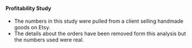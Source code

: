 #### Profitability Study
- The numbers in this study were pulled from a client selling handmade goods on Etsy.
- The details about the orders have been removed form this analysis but the numbers used were real. 
